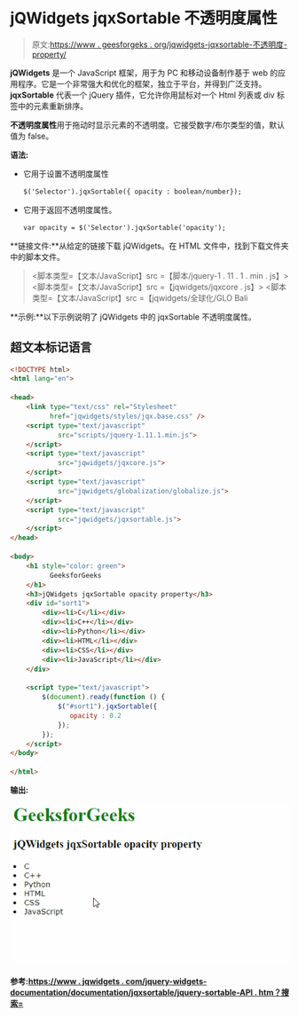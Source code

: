 # jQWidgets jqxSortable 不透明度属性

> 原文:[https://www . geesforgeks . org/jqwidgets-jqxsortable-不透明度-property/](https://www.geeksforgeeks.org/jqwidgets-jqxsortable-opacity-property/)

**jQWidgets** 是一个 JavaScript 框架，用于为 PC 和移动设备制作基于 web 的应用程序。它是一个非常强大和优化的框架，独立于平台，并得到广泛支持。 **jqxSortable** 代表一个 jQuery 插件，它允许你用鼠标对一个 Html 列表或 div 标签中的元素重新排序。

**不透明度属性**用于拖动时显示元素的不透明度。它接受数字/布尔类型的值，默认值为 false。

**语法:**

*   它用于设置不透明度属性

    ```html
    $('Selector').jqxSortable({ opacity : boolean/number});
    ```

*   它用于返回不透明度属性。

    ```html
    var opacity = $('Selector').jqxSortable('opacity');
    ```

**链接文件:**从给定的链接下载 jQWidgets。在 HTML 文件中，找到下载文件夹中的脚本文件。

> <link type="”text/css”" rel="”Stylesheet”" href="”jqwidgets/styles/jqx.base.css”">
> <脚本类型=【文本/JavaScript】src =【脚本/jquery-1 . 11 . 1 . min . js】></脚本>
> <脚本类型=【文本/JavaScript】src =【jqwidgets/jqxcore . js】></脚本>
> <脚本类型=【文本/JavaScript】src =【jqwidgets/全球化/GLO Bali

**示例:**以下示例说明了 jQWidgets 中的 jqxSortable 不透明度属性。

## 超文本标记语言

```html
<!DOCTYPE html>
<html lang="en">

<head>
    <link type="text/css" rel="Stylesheet" 
          href="jqwidgets/styles/jqx.base.css" />
    <script type="text/javascript" 
            src="scripts/jquery-1.11.1.min.js">
    </script>
    <script type="text/javascript" 
            src="jqwidgets/jqxcore.js">
    </script>
    <script type="text/javascript" 
            src="jqwidgets/globalization/globalize.js">
    </script>
    <script type="text/javascript" 
            src="jqwidgets/jqxsortable.js">
    </script>
</head>

<body>
    <h1 style="color: green">
          GeeksforGeeks 
    </h1>
    <h3>jQWidgets jqxSortable opacity property</h3>
    <div id="sort1">
        <div><li>C</li></div>
        <div><li>C++</li></div>
        <div><li>Python</li></div>
        <div><li>HTML</li></div>
        <div><li>CSS</li></div>
        <div><li>JavaScript</li></div>
    </div> 

    <script type="text/javascript">
        $(document).ready(function () {
            $("#sort1").jqxSortable({
               opacity : 0.2
            });
        });
    </script>
</body>

</html>
```

**输出:**

![](img/40061d9aac8ddbc6627b47dac54af2ef.png)

**参考:**[**https://www . jqwidgets . com/jquery-widgets-documentation/documentation/jqxsortable/jquery-sortable-API . htm？搜索=**](https://www.jqwidgets.com/jquery-widgets-documentation/documentation/jqxsortable/jquery-sortable-api.htm?search=)